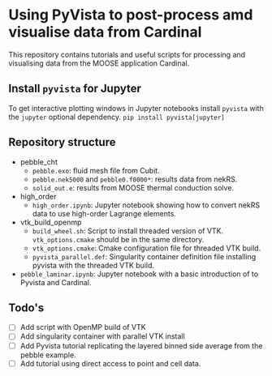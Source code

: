 # Using PyVista to post-process amd visualise data from Cardinal

This repository contains tutorials and useful scripts for processing and
visualising data from the MOOSE application Cardinal.

## Install `pyvista` for Jupyter
To get interactive plotting windows in Jupyter notebooks install `pyvista` with the `jupyter` optional dependency.
`pip install pyvista[jupyter]`

## Repository structure
* pebble_cht
  * `pebble.exo`: fluid mesh file from Cubit.
  * `pebble.nek5000` and `pebble0.f0000*`: results data from nekRS.
  * `solid_out.e`: results from MOOSE thermal conduction solve.
* high_order
  * `high_order.ipynb`: Jupyter notebook showing how to convert nekRS data to use high-order Lagrange elements.
* vtk_build_openmp
  * `build_wheel.sh`: Script to install threaded version of VTK. `vtk_options.cmake` should be in the same directory.
  * `vtk_options.cmake`: Cmake configuration file for threaded VTK build.
  * `pyvista_parallel.def`: Singularity container definition file installing pyvista with the threaded VTK build.
* `pebble_laminar.ipynb`: Jupyter notebook with a basic introduction of to Pyvista and Cardinal.

## Todo's
* [ ] Add script with OpenMP build of VTK
* [ ] Add singularity container with parallel VTK install
* [ ] Add Pyvista tutorial replicating the layered binned side average from the pebble example.
* [ ] Add tutorial using direct access to point and cell data.
